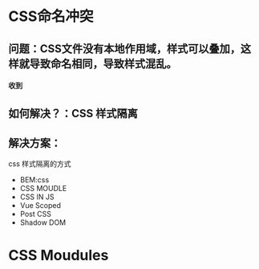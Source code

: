 # CSS命名冲突
## 问题：CSS文件没有本地作用域，样式可以叠加，这样就导致命名相同，导致样式混乱。
#### 收到
## 如何解决？：CSS 样式隔离

## 解决方案：

css 样式隔离的方式
- BEM:css
- CSS MOUDLE
- CSS IN JS
- Vue Scoped
- Post CSS
- Shadow DOM

# CSS Moudules


